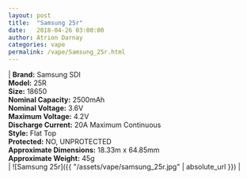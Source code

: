 ```yaml
---
layout: post  
title:  "Samsung 25r"  
date:   2018-04-26 03:00:00  
author: Atrion Darnay  
categories: vape
permalink: /vape/Samsung_25r.html  
---
```


| <span style="font-weight:bold">Brand:</span> Samsung SDI<br/><span style="font-weight:bold">Model:</span> 25R<br/><span style="font-weight:bold">Size:</span> 18650<br/><span style="font-weight:bold">Nominal Capacity:</span> 2500mAh<br/><span style="font-weight:bold">Nominal Voltage:</span> 3.6V<br/><span style="font-weight:bold">Maximum Voltage:</span> 4.2V<br/><span style="font-weight:bold">Discharge Current:</span> 20A Maximum Continuous<br/><span style="font-weight:bold">Style:</span> Flat Top<br/><span style="font-weight:bold">Protected:</span> NO, UNPROTECTED<br/><span style="font-weight:bold">Approximate Dimensions:</span> 18.33m x 64.85mm<br/><span style="font-weight:bold">Approximate Weight:</span> 45g<br/> | ![Samsung 25r]({{ "/assets/vape/samsung_25r.jpg" | absolute_url }}) |
